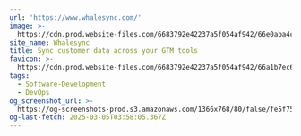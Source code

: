 ```yaml
---
url: 'https://www.whalesync.com/'
image: >-
  https://cdn.prod.website-files.com/6683792e42237a5f054af942/66e0aba4cc4c3cde2e9d52d0_general-dark-og.jpg
site_name: Whalesync
title: Sync customer data across your GTM tools
favicon: >-
  https://cdn.prod.website-files.com/6683792e42237a5f054af942/66a1b7ec65c8d94d273e8226_favicon.png
tags:
  - Software-Development
  - DevOps
og_screenshot_url: >-
  https://og-screenshots-prod.s3.amazonaws.com/1366x768/80/false/fe5f75ca968f9bac607e4fb4d5aeaa42474427ad1735b9d0b420e2f1db6aae99.jpeg
og-last-fetch: 2025-03-05T03:58:05.367Z
---
```



